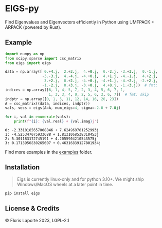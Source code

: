 # EIGS-py

Find Eigenvalues and Eigenvectors efficiently in Python using UMFPACK + ARPACK (powered
by Rust).

## Example

```python
import numpy as np
from scipy.sparse import csc_matrix
from eigs import eigs

data = np.array([ 0.+4.j,  2.+3.j,  4.+0.j,  0.-2.j, -3.+3.j,  0.-1.j,
                 -3.-3.j,  4.-4.j, -4.+0.j,  4.+1.j, -4.-1.j,  4.+2.j,
                  3.+2.j,  0.+2.j, -4.+0.j, -4.+1.j, -4.+2.j, -2.+2.j,
                 -1.-2.j,  0.+3.j, -3.+0.j,  4.+0.j, -1.+3.j])  # fmt: skip
indices = np.array([6, 1, 4, 5, 7, 2, 3, 4, 5, 6, 7, 1,
                    1, 3, 3, 4, 0, 2, 5, 6, 3, 6, 7])  # fmt: skip
indptr = np.array([0, 1, 5, 11, 12, 14, 16, 20, 23])
A = csc_matrix((data, indices, indptr))
vals, vecs = eigs(A=A, num_eigs=4, sigma=-2.0 + 7.0j)

for i, val in enumerate(vals):
    print(f"{i}: {val.real} + {val.imag}j")
```
```
0: -2.3310185657008846 + 7.624960781252993j
1: -4.525347075933688 + 1.8131068538310453j
2: 5.301183172745191 + 4.2055904210543575j
3: 0.1713950830265607 + 0.46316839127801934j
```

Find more examples in the [examples](./examples) folder.

## Installation

> Eigs is currently linux-only and for python 3.10+. We might ship Windows/MacOS wheels at
> a later point in time.

```bash
pip install eigs
```

## License & Credits

© Floris Laporte 2023, LGPL-2.1
